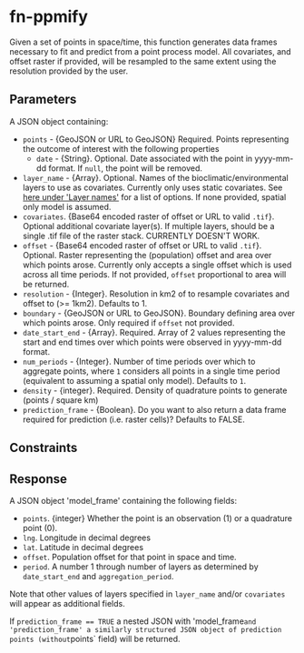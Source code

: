 # fn-ppmify

Given a set of points in space/time, this function generates data frames necessary to fit and predict from a point process model. All covariates, and offset raster if provided, will be resampled to the same extent using the resolution provided by the user.

## Parameters

A JSON object containing:
- `points` - {GeoJSON or URL to GeoJSON} Required. Points representing the outcome of interest with the following properties
  - `date` - {String}. Optional. Date associated with the point in yyyy-mm-dd format. If `null`, the point will be removed. 
- `layer_name` - {Array}. Optional. Names of the bioclimatic/environmental layers to use as covariates. Currently only uses static covariates. See [here under 'Layer names'](https://github.com/disarm-platform/fn-covariate-extractor/blob/master/SPECS.md) for a list of options. If none provided, spatial only model is assumed. 
- `covariates`. {Base64 encoded raster of offset or URL to valid `.tif`}. Optional additional covariate layer(s). If multiple layers, should be a single .tif file of the raster stack. CURRENTLY DOESN'T WORK.
- `offset` - {Base64 encoded raster of offset or URL to valid `.tif`}. Optional. Raster representing the (population) offset and area over which points arose. Currently only accepts a single offset which is used across all time periods. If not provided, `offset` proportional to area will be returned. 
- `resolution` - {Integer}. Resolution in km2 of to resample covariates and offset to (>= 1km2). Defaults to 1. 
- `boundary` - {GeoJSON or URL to GeoJSON}. Boundary defining area over which points arose. Only required if `offset` not provided.
- `date_start_end` - {Array}. Required. Array of 2 values representing the start and end times over which points were observed in yyyy-mm-dd format. 
- `num_periods` - {Integer}. Number of time periods over which to aggregate points, where `1` considers all points in a single time period (equivalent to assuming a spatial only model). Defaults to `1`. 
- `density` - {integer}. Required. Density of quadrature points to generate (points / square km)
- `prediction_frame` - {Boolean}. Do you want to also return a data frame required for prediction (i.e. raster cells)? Defaults to FALSE.

 

## Constraints



## Response

A JSON object 'model_frame' containing the following fields:
- `points`. {integer} Whether the point is an observation (1) or a quadrature point (0). 
- `lng`. Longitude in decimal degrees
- `lat`. Latitude in decimal degrees
- `offset`. Population offset for that point in space and time. 
- `period`. A number 1 through number of layers as determined by `date_start_end` and `aggregation_period`.

Note that other values of layers specified in `layer_name` and/or `covariates` will appear as additional fields.

If `prediction_frame == TRUE` a nested JSON with 'model_frame` and 'prediction_frame' a similarly structured JSON object of prediction points (without `points` field) will be returned.  
